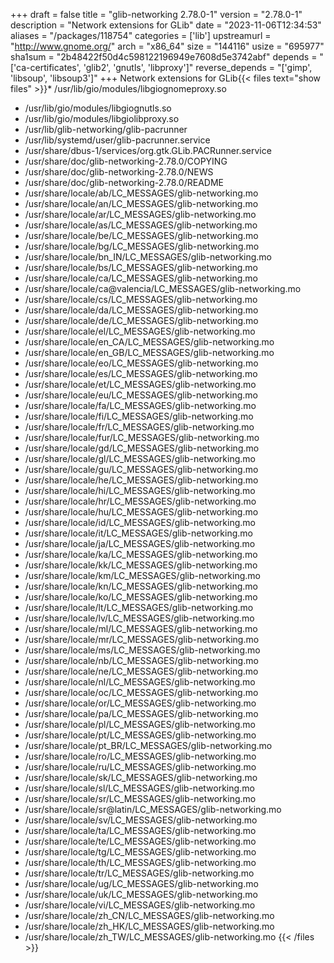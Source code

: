 +++
draft = false
title = "glib-networking 2.78.0-1"
version = "2.78.0-1"
description = "Network extensions for GLib"
date = "2023-11-06T12:34:53"
aliases = "/packages/118754"
categories = ['lib']
upstreamurl = "http://www.gnome.org/"
arch = "x86_64"
size = "144116"
usize = "695977"
sha1sum = "2b48422f50d4c598122196949e7608d5e3742abf"
depends = "['ca-certificates', 'glib2', 'gnutls', 'libproxy']"
reverse_depends = "['gimp', 'libsoup', 'libsoup3']"
+++
Network extensions for GLib{{< files text="show files" >}}* /usr/lib/gio/modules/libgiognomeproxy.so
* /usr/lib/gio/modules/libgiognutls.so
* /usr/lib/gio/modules/libgiolibproxy.so
* /usr/lib/glib-networking/glib-pacrunner
* /usr/lib/systemd/user/glib-pacrunner.service
* /usr/share/dbus-1/services/org.gtk.GLib.PACRunner.service
* /usr/share/doc/glib-networking-2.78.0/COPYING
* /usr/share/doc/glib-networking-2.78.0/NEWS
* /usr/share/doc/glib-networking-2.78.0/README
* /usr/share/locale/ab/LC_MESSAGES/glib-networking.mo
* /usr/share/locale/an/LC_MESSAGES/glib-networking.mo
* /usr/share/locale/ar/LC_MESSAGES/glib-networking.mo
* /usr/share/locale/as/LC_MESSAGES/glib-networking.mo
* /usr/share/locale/be/LC_MESSAGES/glib-networking.mo
* /usr/share/locale/bg/LC_MESSAGES/glib-networking.mo
* /usr/share/locale/bn_IN/LC_MESSAGES/glib-networking.mo
* /usr/share/locale/bs/LC_MESSAGES/glib-networking.mo
* /usr/share/locale/ca/LC_MESSAGES/glib-networking.mo
* /usr/share/locale/ca@valencia/LC_MESSAGES/glib-networking.mo
* /usr/share/locale/cs/LC_MESSAGES/glib-networking.mo
* /usr/share/locale/da/LC_MESSAGES/glib-networking.mo
* /usr/share/locale/de/LC_MESSAGES/glib-networking.mo
* /usr/share/locale/el/LC_MESSAGES/glib-networking.mo
* /usr/share/locale/en_CA/LC_MESSAGES/glib-networking.mo
* /usr/share/locale/en_GB/LC_MESSAGES/glib-networking.mo
* /usr/share/locale/eo/LC_MESSAGES/glib-networking.mo
* /usr/share/locale/es/LC_MESSAGES/glib-networking.mo
* /usr/share/locale/et/LC_MESSAGES/glib-networking.mo
* /usr/share/locale/eu/LC_MESSAGES/glib-networking.mo
* /usr/share/locale/fa/LC_MESSAGES/glib-networking.mo
* /usr/share/locale/fi/LC_MESSAGES/glib-networking.mo
* /usr/share/locale/fr/LC_MESSAGES/glib-networking.mo
* /usr/share/locale/fur/LC_MESSAGES/glib-networking.mo
* /usr/share/locale/gd/LC_MESSAGES/glib-networking.mo
* /usr/share/locale/gl/LC_MESSAGES/glib-networking.mo
* /usr/share/locale/gu/LC_MESSAGES/glib-networking.mo
* /usr/share/locale/he/LC_MESSAGES/glib-networking.mo
* /usr/share/locale/hi/LC_MESSAGES/glib-networking.mo
* /usr/share/locale/hr/LC_MESSAGES/glib-networking.mo
* /usr/share/locale/hu/LC_MESSAGES/glib-networking.mo
* /usr/share/locale/id/LC_MESSAGES/glib-networking.mo
* /usr/share/locale/it/LC_MESSAGES/glib-networking.mo
* /usr/share/locale/ja/LC_MESSAGES/glib-networking.mo
* /usr/share/locale/ka/LC_MESSAGES/glib-networking.mo
* /usr/share/locale/kk/LC_MESSAGES/glib-networking.mo
* /usr/share/locale/km/LC_MESSAGES/glib-networking.mo
* /usr/share/locale/kn/LC_MESSAGES/glib-networking.mo
* /usr/share/locale/ko/LC_MESSAGES/glib-networking.mo
* /usr/share/locale/lt/LC_MESSAGES/glib-networking.mo
* /usr/share/locale/lv/LC_MESSAGES/glib-networking.mo
* /usr/share/locale/ml/LC_MESSAGES/glib-networking.mo
* /usr/share/locale/mr/LC_MESSAGES/glib-networking.mo
* /usr/share/locale/ms/LC_MESSAGES/glib-networking.mo
* /usr/share/locale/nb/LC_MESSAGES/glib-networking.mo
* /usr/share/locale/ne/LC_MESSAGES/glib-networking.mo
* /usr/share/locale/nl/LC_MESSAGES/glib-networking.mo
* /usr/share/locale/oc/LC_MESSAGES/glib-networking.mo
* /usr/share/locale/or/LC_MESSAGES/glib-networking.mo
* /usr/share/locale/pa/LC_MESSAGES/glib-networking.mo
* /usr/share/locale/pl/LC_MESSAGES/glib-networking.mo
* /usr/share/locale/pt/LC_MESSAGES/glib-networking.mo
* /usr/share/locale/pt_BR/LC_MESSAGES/glib-networking.mo
* /usr/share/locale/ro/LC_MESSAGES/glib-networking.mo
* /usr/share/locale/ru/LC_MESSAGES/glib-networking.mo
* /usr/share/locale/sk/LC_MESSAGES/glib-networking.mo
* /usr/share/locale/sl/LC_MESSAGES/glib-networking.mo
* /usr/share/locale/sr/LC_MESSAGES/glib-networking.mo
* /usr/share/locale/sr@latin/LC_MESSAGES/glib-networking.mo
* /usr/share/locale/sv/LC_MESSAGES/glib-networking.mo
* /usr/share/locale/ta/LC_MESSAGES/glib-networking.mo
* /usr/share/locale/te/LC_MESSAGES/glib-networking.mo
* /usr/share/locale/tg/LC_MESSAGES/glib-networking.mo
* /usr/share/locale/th/LC_MESSAGES/glib-networking.mo
* /usr/share/locale/tr/LC_MESSAGES/glib-networking.mo
* /usr/share/locale/ug/LC_MESSAGES/glib-networking.mo
* /usr/share/locale/uk/LC_MESSAGES/glib-networking.mo
* /usr/share/locale/vi/LC_MESSAGES/glib-networking.mo
* /usr/share/locale/zh_CN/LC_MESSAGES/glib-networking.mo
* /usr/share/locale/zh_HK/LC_MESSAGES/glib-networking.mo
* /usr/share/locale/zh_TW/LC_MESSAGES/glib-networking.mo
{{< /files >}}